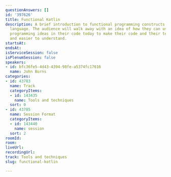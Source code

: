 ```yaml
---
questionAnswers: []
id: '397626'
title: Functional Kotlin
description: A brief introduction to functional programming constructs in the Kotlin
  language. The audience will walk away with an idea of how they can using functional
  programming ideas in their code today to make their code and their tests cleaner
  and easier to understand.
startsAt: 
endsAt: 
isServiceSession: false
isPlenumSession: false
speakers:
- id: bfc36fe5-4d43-4394-98fe-a5374fc17616
  name: John Burns
categories:
- id: 43783
  name: Track
  categoryItems:
  - id: 143435
    name: Tools and techniques
  sort: 0
- id: 43785
  name: Session Format
  categoryItems:
  - id: 143440
    name: session
  sort: 2
roomId: 
room: 
liveUrl: 
recordingUrl: 
track: Tools and techniques
slug: functional-kotlin

---
```


